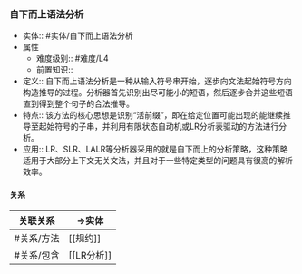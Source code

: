 ###  自下而上语法分析 
- 实体:: #实体/自下而上语法分析 
- 属性
	- 难度级别:: #难度/L4 
	- 前置知识::
- 定义:: 自下而上语法分析是一种从输入符号串开始，逐步向文法起始符号方向构造推导的过程。分析器首先识别出尽可能小的短语，然后逐步合并这些短语直到得到整个句子的合法推导。
- 特点:: 该方法的核心思想是识别“活前缀”，即在给定位置可能出现的能继续推导至起始符号的子串，并利用有限状态自动机或LR分析表驱动的方法进行分析。
- 应用::  LR、SLR、LALR等分析器采用的就是自下而上的分析策略，这种策略适用于大部分上下文无关文法，并且对于一些特定类型的问题具有很高的解析效率。
#### 关系
| 关联关系 | ->实体 |
| ---- | ---- |
| #关系/方法 | [[规约]] |
| #关系/包含  | [[LR分析]] |